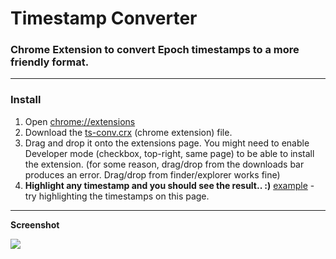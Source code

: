 # Timestamp Converter


### Chrome Extension to convert Epoch timestamps to a more friendly format.

****
### Install


1. Open [chrome://extensions](chrome://extensions)
2. Download the [ts-conv.crx](https://github.com/prajwalrao/ts-converter/blob/master/ts-conv.crx?raw=true) (chrome extension) file.
3. Drag and drop it onto the extensions page. You might need to enable Developer mode (checkbox, top-right, same page) to be able to install the extension. (for some reason, drag/drop from the downloads bar produces an error. Drag/drop from finder/explorer works fine)
4. **Highlight any timestamp and you should see the result.. :)**
 [example](https://cwiki.apache.org/confluence/display/AMBARI/Metrics+Collector+API+Specification) - try highlighting the timestamps on this page.

****

**Screenshot**


![](https://raw.githubusercontent.com/prajwalrao/ts-converter/master/screenshots/ts-screenshot.png)
